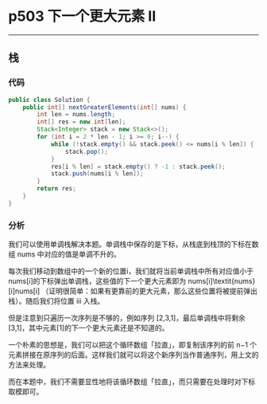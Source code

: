 # p503 下一个更大元素 II
---

## 栈

### 代码

```java
public class Solution {
    public int[] nextGreaterElements(int[] nums) {
        int len = nums.length;
        int[] res = new int[len];
        Stack<Integer> stack = new Stack<>();
        for (int i = 2 * len - 1; i >= 0; i--) {
            while (!stack.empty() && stack.peek() <= nums[i % len]) {
                stack.pop();
            }
            res[i % len] = stack.empty() ? -1 : stack.peek();
            stack.push(nums[i % len]);
        }
        return res;
    }
}
```

### 分析

我们可以使用单调栈解决本题。单调栈中保存的是下标，从栈底到栈顶的下标在数组 nums 中对应的值是单调不升的。

每次我们移动到数组中的一个新的位置i，我们就将当前单调栈中所有对应值小于nums[i]的下标弹出单调栈，这些值的下一个更大元素即为 nums[i]\textit{nums}[i]nums[i]
（证明很简单：如果有更靠前的更大元素，那么这些位置将被提前弹出栈）。随后我们将位置 iii 入栈。

但是注意到只遍历一次序列是不够的，例如序列 [2,3,1]，最后单调栈中将剩余[3,1]，其中元素[1]的下一个更大元素还是不知道的。

一个朴素的思想是，我们可以把这个循环数组「拉直」，即复制该序列的前 n−1 个元素拼接在原序列的后面。这样我们就可以将这个新序列当作普通序列，用上文的方法来处理。

而在本题中，我们不需要显性地将该循环数组「拉直」，而只需要在处理时对下标取模即可。

